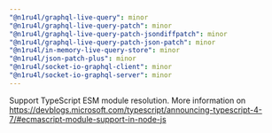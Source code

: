 ```yaml
---
"@n1ru4l/graphql-live-query": minor
"@n1ru4l/graphql-live-query-patch": minor
"@n1ru4l/graphql-live-query-patch-jsondiffpatch": minor
"@n1ru4l/graphql-live-query-patch-json-patch": minor
"@n1ru4l/in-memory-live-query-store": minor
"@n1ru4l/json-patch-plus": minor
"@n1ru4l/socket-io-graphql-client": minor
"@n1ru4l/socket-io-graphql-server": minor
---
```


Support TypeScript ESM module resolution. More information on https://devblogs.microsoft.com/typescript/announcing-typescript-4-7/#ecmascript-module-support-in-node-js
